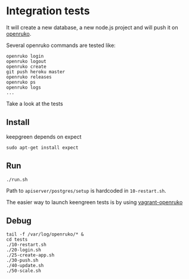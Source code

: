 # Integration tests

It will create a new database, a new node.js project and will push it on [openruko](https://github.com/openruko).

Several openruko commands are tested like:

```
openruko login
openruko logout
openruko create
git push heroku master
openruko releases
openruko ps
openruko logs
...
```

Take a look at the tests

## Install

keepgreen depends on expect
```
sudo apt-get install expect
```

## Run

```
./run.sh
```

Path to `apiserver/postgres/setup` is hardcoded in `10-restart.sh`.

The easier way to launch keengreen tests is by using [vagrant-openruko](https://github.com/Marsup/vagrant-openruko)

## Debug

```
tail -f /var/log/openruko/* &
cd tests
./10-restart.sh
./20-login.sh 
./25-create-app.sh
./30-push.sh 
./40-update.sh 
./50-scale.sh

```
